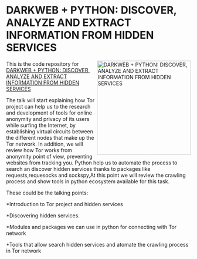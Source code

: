 # DARKWEB + PYTHON: DISCOVER, ANALYZE AND EXTRACT INFORMATION FROM HIDDEN SERVICES

<a href="https://www.pycon.it/conference/talks/darkweb-python-discover-analyze-and-extract-information-from-hidden-services">
<img src="https://i.ibb.co/SfY6CJR/Screenshot-2019-04-29-at-19-24-15.png" alt="DARKWEB + PYTHON: DISCOVER, ANALYZE AND EXTRACT INFORMATION FROM HIDDEN SERVICES" height="256px" align="right"></a>

This is the code repository for [DARKWEB + PYTHON: DISCOVER, ANALYZE AND EXTRACT INFORMATION FROM HIDDEN SERVICES](https://www.pycon.it/conference/talks/darkweb-python-discover-analyze-and-extract-information-from-hidden-services)

The talk will start explaining how Tor project can help us to the research and development of tools for online anonymity and privacy of its users while surfing the Internet, by establishing virtual circuits between the different nodes that make up the Tor network. In addition, we will review how Tor works from anonymity point of view, preventing websites from tracking you. Python help us to automate the process to search an discover hidden services thanks to packages like requests,requesocks and sockspy,At this point we will review the crawling process and show tools in python ecosystem available for this task.

These could be the talking points:

*Introduction to Tor project and hidden services

*Discovering hidden services.

*Modules and packages we can use in python for connecting with Tor network

*Tools that allow search hidden services and atomate the crawling process in Tor network

